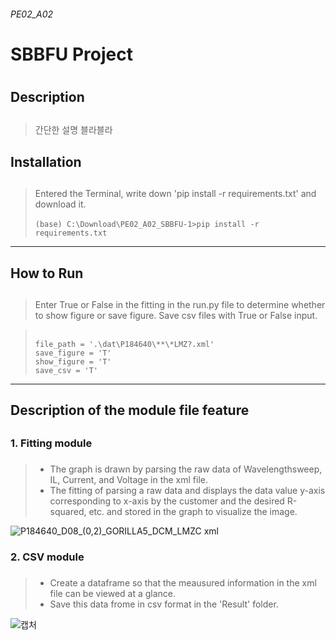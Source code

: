 <h6>PE02_A02<h6>
<h1> SBBFU Project <h1>
 
 
<h2> Description <h2>

#####
>간단한 설명 블라블라
>
>
<h2> Installation <h2>
 
 
#####
 > Entered the Terminal, write down 'pip install -r requirements.txt' and download it. \
\
>``(base) C:\Download\PE02_A02_SBBFU-1>pip install -r requirements.txt``


***

<h2> How to Run  <h2>
 
 
#####
 > Enter True or False in the fitting in the run.py file to determine whether to show figure or save figure.
 Save csv files with True or False input.

>\
``file_path = '.\dat\P184640\**\*LMZ?.xml'``\
``save_figure = 'T' `` \
``show_figure = 'T' `` \
``save_csv = 'T'``
***



<h2> Description of the module file feature <h2>

 <h3> 1. Fitting module <h3>
 
#####
  >-   The graph is drawn by parsing the raw data of Wavelengthsweep, IL, Current, and Voltage in the xml file.
  >-   The fitting of parsing a raw data and displays the data value y-axis corresponding to x-axis by the customer and the desired R-squared, etc. and stored in the graph to visualize the image.
 
![P184640_D08_(0,2)_GORILLA5_DCM_LMZC xml](https://user-images.githubusercontent.com/80964488/117802229-3211e380-b290-11eb-81dc-c5e460009392.png)


 <h3> 2. CSV module <h3>
 
#####
  >- Create a dataframe so that the meausured information in the xml file can be viewed at a glance.
  >- Save this data frome in csv format in the 'Result' folder.
 
 
 ![캡처](https://user-images.githubusercontent.com/80964488/117802539-903ec680-b290-11eb-969f-6fd459a8d594.PNG)
